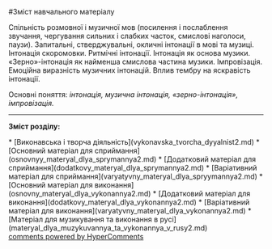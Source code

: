<div id="hypercomments_widget" class="js-hypercomments-widget invisible"></div>


#Зміст навчального матеріалу

Спільність розмовної і музичної мов (посилення і послаблення звучання, чергування сильних і слабких часток, смислові наголоси, паузи).   Запитальні, стверджувальні, окличні інтонації в мові та музиці. Інтонація скоромовки. Ритмічні інтонації. Інтонація як основа музики. «Зерно»-інтонація як найменша смислова частина музики. Імпровізація. Емоційна виразність музичних інтонацій. Вплив тембру на яскравість інтонації.

Основні поняття: *інтонація, музична інтонація, «зерно-інтонація», імпровізація.*

<hr>
<p><b>Зміст розділу:</b></p>
   * [Виконавська і творча діяльність](vуkonavska_tvorcha_dyyalnist2.md)
   * [Основний матеріал для сприймання](osnovnуy_materyal_dlya_sprуmannya2.md)
   * [Додатковий матеріал для сприймання](dodatkovу_materyal_dlya_sprуmannya2.md)
   * [Варіативний матеріал для сприймання](varyatуvnу_materyal_dlya_sprуymannya2.md)
   * [Основний матеріал для  виконання](osnovnу_materyal_dlya_vуkonannya2.md)
   * [Додатковий матеріал для виконання](dodatkovу_materyal_dlya_vуkonannya2.md)
   * [Варіативний матеріал для виконання](varyatуvnу_materyal_dlya_vуkonannya2.md)
   * [Матеріал для музикування та виконання в русі](materyal_dlya_muzуkuvannya_ta_vуkonannya_v_rusy2.md)

<div class="js-hypercomments-container">
    <a href="http://hypercomments.com" class="hc-link" title="comments widget">comments powered by HyperComments</a>
</div>